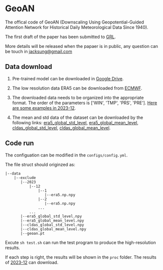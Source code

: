 # GeoAN
The offical code of GeoAN (Downscaling Using Geopotential-Guided Attention Network for Historical Daily Meteorological Data Since 1940).

The first draft of the paper has been submitted to [GRL](https://agupubs.onlinelibrary.wiley.com/journal/19448007).

More details will be released when the papaer is in public, any question can be touch in jacksung@gmail.com
## Data download
1. Pre-trained model can be downloaded in [Google Drive](https://drive.google.com/file/d/1BN7EE0uVov2b4sTpSP8EKlXIxE6lDetI/view?usp=drive_link).

2. The low resolution data ERA5 can be downloaded from [ECMWF](https://cds.climate.copernicus.eu/cdsapp#!/dataset/reanalysis-era5-single-levels?tab=form).

3. The downloaded data needs to be organized into the appropriate format. The order of the parameters is ['WIN', 'TMP', 'PRS', 'PRE'].
[Here are some examples in 2023-12](https://drive.google.com/file/d/1ExjsISNm1bWdUimhNEhu6duJRq9ejsoW/view?usp=drive_link).

4. The mean and std data of the dataset can be downloaded by the following links:
[era5_global_std_level](https://drive.google.com/file/d/1V-xV6QbjRalvtVsA04A6LOXWmvhbuUDR/view?usp=drive_link), 
[era5_global_mean_level](https://drive.google.com/file/d/1qQQcfz9RQyW_KcKq_PH9_uWDfOz-mKMl/view?usp=drive_link), 
[cldas_global_std_level](https://drive.google.com/file/d/1lCGvOzFT00DyVekyq4L4N-8Ymx_RqqFP/view?usp=drive_link), 
[cldas_global_mean_level](https://drive.google.com/file/d/1QUxpgzHc14S4zbEORBRYeJin3pWZ-Mxy/view?usp=drive_link).
## Code run
The configuation can be modified in the `configs/config.yml`.

The file struct should originzed as:
```
|--data
    |--exclude
       |--2023
           |--12
               |--1
                  |--era5.np.npy
               |--2
                  |--era5.np.npy
               ...
           ...
       |--era5_global_std_level.npy
       |--era5_global_mean_level.npy
       |--cldas_global_std_level.npy
       |--cldas_global_mean_level.npy
       |--geoan.pt
```
Excute `sh test.sh` can run the test program to produce the high-resolution results.

If each step is right, the results will be shown in the `proc` folder. The results of [2023-12](https://drive.google.com/file/d/1iH5lD84n5VORjXLfAlbQTGHSbrJbpT9T/view?usp=drive_link) can download.
